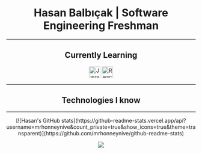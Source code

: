 <h1 align="center">Hasan Balbıçak | Software Engineering Freshman</h1>

***

<h2 align="center">Currently Learning</h2>

<p align="center">
  <img src="https://api.iconify.design/logos/javascript.svg" alt="JavaScript" height="30" width="30">
  <img src="https://www.vectorlogo.zone/logos/reactjs/reactjs-icon.svg" alt="React" height="30" width="30">
</p>

***

<h2 align="center">Technologies I know</h2>

***

<div align="center">
  [![Hasan's GitHub stats](https://github-readme-stats.vercel.app/api?username=mrhonneynive&count_private=true&show_icons=true&theme=transparent)](https://github.com/mrhonneynive/github-readme-stats)

  ![](https://komarev.com/ghpvc/?username=mrhonneynive)
</div>
<!--
**mrhonneynive/mrhonneynive** is a ✨ _special_ ✨ repository because its `README.md` (this file) appears on your GitHub profile.

Here are some ideas to get you started:

- 🔭 I’m currently working on ...
- 👯 I’m looking to collaborate on ...
- 🤔 I’m looking for help with ...
- 💬 Ask me about ...
- 📫 How to reach me: ...
- 😄 Pronouns: ...
- ⚡ Fun fact: ...
-->
